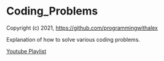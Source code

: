# Coding_Problems

Copyright (c) 2021, https://github.com/programmingwithalex

Explanation of how to solve various coding problems.

[Youtube Playlist](https://www.youtube.com/watch?v=eWq7lx9oOdM&list=PL0dOL8Z7pG3IJTzMwf7Zs0CChzbU_Mm9f)

